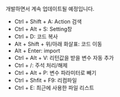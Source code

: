 개발하면서 계속 업데이트될 예정입니다.

* Ctrl + Shift + A: Action 검색
* Ctrl + Alt + S: Setting창
* Ctrl + D: 코드 복사
* Alt + Shift + 위/아래 화살표: 코드 이동
* Alt + Enter: import
* Ctrl + Alt + V: 리턴값을 받을 변수 자동 추가
* Ctrl + /: 주석 처리/해제
* Ctrl + Alt + P: 변수 파라미터로 빼기
* Ctrl + Shfit + F9: 리컴파일
* Ctrl + E: 최근에 사용한 파일 리스트